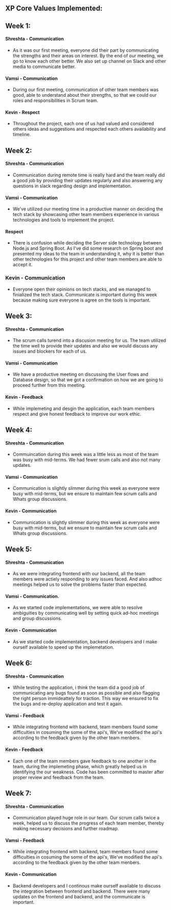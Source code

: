 ## XP Core Values Implemented:

## Week 1:

#### Shreshta - Communication

- As it was our first meeting, everyone did their part by communicating the strengths and their areas on interest. By the end of our meeting, we go to know each other better. We also set up channel on Slack and other media to communicate better.

#### Vamsi - Communication

- During our first meeting, communication of other team members was good, able to understand about their strengths, so that we could our roles and responsibilities in Scrum team.

#### Kevin - Respect

- Throughout the project, each one of us had valued and considered others ideas and suggestions and respected each others availability and timeline.

## Week 2:

#### Shreshta - Communication

- Communication during remote time is really hard and the team really did a good job by providing their updates regularly and also answering any questions in slack regarding design and implementation.

#### Vamsi - Communication

- We've utilized our meeting time in a productive manner on deciding the tech stack by showcasing other team members experience in various technologies and tools to implement the project.

#### Respect

- There is confusion while deciding the Server side technology between Node.js and Spring Boot. As I've did some research on Spring boot and presented my ideas to the team in understanding it, why it is better than other technologies for this project and other team members are able to accept it.

### Kevin - Communication

- Everyone open their opinions on tech stacks, and we managed to finialized the tech stack. Communicate is important during this week because making sure everyone is agree on the tools is important.

## Week 3:

#### Shreshta - Communication

- The scrum calls turend into a discusion meeting for us. The team utilized the time well to provide their updates and also we would discuss any issues and blockers for each of us.

#### Vamsi - Communication

- We have a productive meeting on discussing the User flows and Database design, so that we got a confirmation on how we are going to proceed further from this meeting.

#### Kevin - Feedback

- While implemeting and desgin the application, each team members respect and give honest feedback to improve our work ethic.

## Week 4:

#### Shreshta - Communication

- Commuincation during this week was a little less as most of the team was busy with mid-terms. We had fewer srum calls and also not many updates.

#### Vamsi - Communication

- Communication is slightly slimmer during this week as everyone were busy with mid-terms, but we ensure to maintain few scrum calls and Whats group discussions.

#### Kevin - Communication

- Communication is slightly slimmer during this week as everyone were busy with mid-terms, but we ensure to maintain few scrum calls and Whats group discussions.

## Week 5:

#### Shreshta - Communication

- As we were integrating frontend with our backend, all the team members were actiely responding to any issues faced. And also adhoc meetings helped us to solve the problems faster than expected.

#### Vamsi - Communication.

- As we started code implementations, we were able to resolve ambiguities by communicating well by setting quick ad-hoc meetings and group discussions.

#### Kevin - Communication

- As we started code implementation, backend developers and I make ourself available to speed up the implemetation.

## Week 6:

#### Shreshta - Communication

- While testing the application, i think the team did a good job of communicating any bugs found as soon as possible and also flagging the right person immideattely for traction. This way we ensured to fix the bugs and re-deploy application and test it again.

#### Vamsi - Feedback

- While integrating frontend with backend, team members found some difficulties in cosuming the some of the api's, We've modified the api's according to the feedback given by the other team menbers.

#### Kevin - Feedback

- Each one of the team members gave feedback to one another in the team, during the implemeting phase, which greatly helped us in identifying the our weakness. Code has been committed to master after proper review and feedback from the team.

## Week 7:

#### Shreshta - Communication

- Communication played huge role in our team. Our scrum calls twice a week, helped us to discuss the progress of each team member, thereby making necessary decisions and further roadmap.

#### Vamsi - Feedback

- While integrating frontend with backend, team members found some difficulties in cosuming the some of the api's, We've modified the api's according to the feedback given by the other team menbers.

#### Kevin - Communication

- Backend developers and I continous make ourself available to discuss the integration between frontend and backend. There were many updates on the frontend and backend, and the communicate is important.
